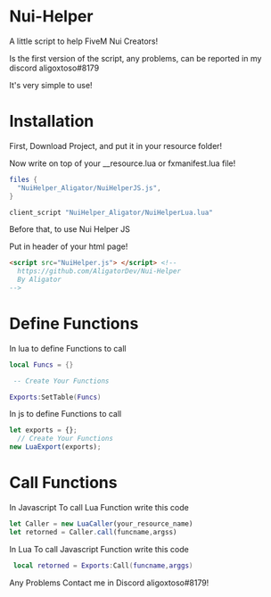 # Nui-Helper
A little script to help FiveM Nui Creators!


Is the first version of the script, any problems, can be reported in my discord aligoxtoso#8179

It's very simple to use!

# Installation
First, Download Project, and put it in your resource folder!

Now write on top of your __resource.lua or fxmanifest.lua file!


```lua
files {
  "NuiHelper_Aligator/NuiHelperJS.js",
}

client_script "NuiHelper_Aligator/NuiHelperLua.lua"
```

Before that, to use Nui Helper JS

Put in header of your html page!
```html
<script src="NuiHelper.js"> </script> <!-- 
  https://github.com/AligatorDev/Nui-Helper
  By Aligator
--> 
```


# Define Functions
In lua to define Functions to call 

```lua
local Funcs = {}

 -- Create Your Functions

Exports:SetTable(Funcs)
```

In js to define Functions to call 

```js
let exports = {};
  // Create Your Functions
new LuaExport(exports);
```

# Call Functions
In Javascript To call Lua Function write this code
```js
let Caller = new LuaCaller(your_resource_name)
let retorned = Caller.call(funcname,argss)
```
In Lua To call Javascript Function write this code
```lua
 local retorned = Exports:Call(funcname,arggs)
```


Any Problems Contact me in Discord aligoxtoso#8179! 
